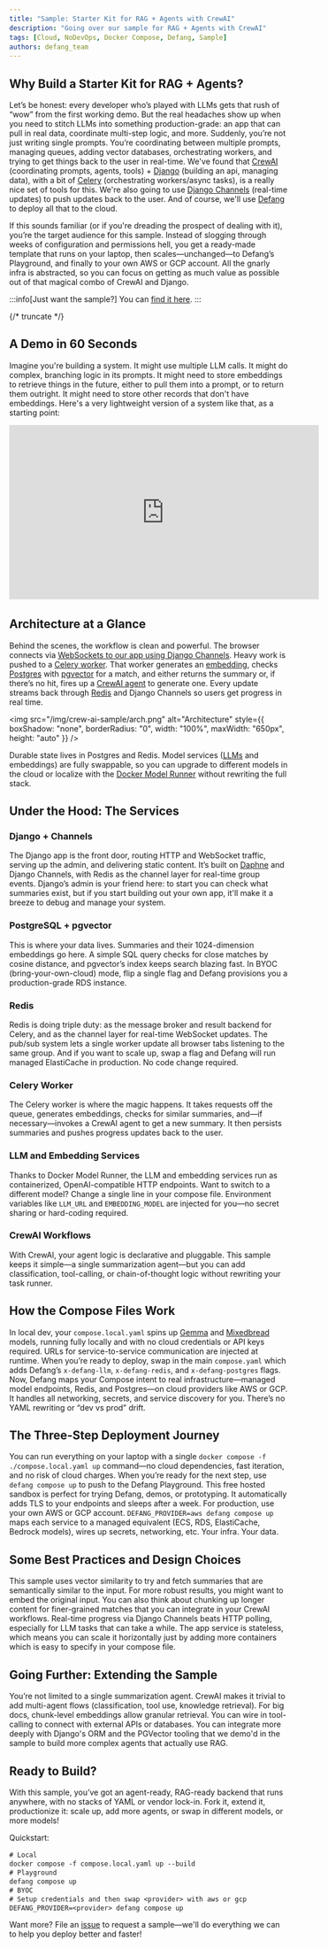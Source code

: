 ```yaml
---
title: "Sample: Starter Kit for RAG + Agents with CrewAI"
description: "Going over our sample for RAG + Agents with CrewAI"
tags: [Cloud, NoDevOps, Docker Compose, Defang, Sample]
authors: defang_team
---
```


## Why Build a Starter Kit for RAG + Agents?

Let’s be honest: every developer who’s played with LLMs gets that rush of “wow” from the first working demo. But the real headaches show up when you need to stitch LLMs into something production-grade: an app that can pull in real data, coordinate multi-step logic, and more. Suddenly, you’re not just writing single prompts. You’re coordinating between multiple prompts, managing queues, adding vector databases, orchestrating workers, and trying to get things back to the user in real-time. We've found that [CrewAI](https://www.crewai.com/) (coordinating prompts, agents, tools) + [Django](https://www.djangoproject.com/) (building an api, managing data), with a bit of [Celery](https://docs.celeryproject.org/en/stable/) (orchestrating workers/async tasks), is a really nice set of tools for this. We're also going to use [Django Channels](https://channels.readthedocs.io/en/stable/) (real-time updates) to push updates back to the user. And of course, we'll use [Defang](https://www.defang.io/) to deploy all that to the cloud.

If this sounds familiar (or if you're dreading the prospect of dealing with it), you’re the target audience for this sample. Instead of slogging through weeks of configuration and permissions hell, you get a ready-made template that runs on your laptop, then scales—unchanged—to Defang’s Playground, and finally to your own AWS or GCP account. All the gnarly infra is abstracted, so you can focus on getting as much value as possible out of that magical combo of CrewAI and Django.

:::info[Just want the sample?]
You can [find it here](https://github.com/DefangSamples/sample-crew-django-redis-postgres-template).
:::

{/* truncate */}

## A Demo in 60 Seconds

Imagine you're building a system. It might use multiple LLM calls. It might do complex, branching logic in its prompts. It might need to store embeddings to retrieve things in the future, either to pull them into a prompt, or to return them outright. It might need to store other records that don't have embeddings. Here's a very lightweight version of a system like that, as a starting point:

<iframe width="560" height="315" src="https://www.youtube.com/embed/0YlDcUSfdcc?si=afue_MwrWs2-ZNBV" title="Quick Demo" frameborder="0" allow="accelerometer; autoplay; clipboard-write; encrypted-media; gyroscope; picture-in-picture; web-share" referrerpolicy="strict-origin-when-cross-origin" allowfullscreen></iframe>

## Architecture at a Glance

Behind the scenes, the workflow is clean and powerful. The browser connects via [WebSockets to our app using Django Channels](https://channels.readthedocs.io/en/latest/deploying.html#http-and-websocket). Heavy work is pushed to a [Celery worker](https://docs.celeryq.dev/en/stable/). That worker generates an [embedding](https://en.wikipedia.org/wiki/Embedding_(machine_learning)), checks [Postgres](https://www.postgresql.org/) with [pgvector](https://github.com/pgvector/pgvector) for a match, and either returns the summary or, if there’s no hit, fires up a [CrewAI agent](https://www.crewai.com/) to generate one. Every update streams back through [Redis](https://redis.io/) and Django Channels so users get progress in real time.

<img src="/img/crew-ai-sample/arch.png" alt="Architecture" style={{ boxShadow: "none", borderRadius: "0", width: "100%", maxWidth: "650px", height: "auto" }} />

Durable state lives in Postgres and Redis. Model services ([LLMs](https://en.wikipedia.org/wiki/LLM) and embeddings) are fully swappable, so you can upgrade to different models in the cloud or localize with the [Docker Model Runner](https://docs.docker.com/compose/how-tos/model-runner/) without rewriting the full stack. 

## Under the Hood: The Services

### Django + Channels

The Django app is the front door, routing HTTP and WebSocket traffic, serving up the admin, and delivering static content. It’s built on [Daphne](https://github.com/django/daphne) and Django Channels, with Redis as the channel layer for real-time group events. Django’s admin is your friend here: to start you can check what summaries exist, but if you start building out your own app, it'll make it a breeze to debug and manage your system.

### PostgreSQL + pgvector

This is where your data lives. Summaries and their 1024-dimension embeddings go here. A simple SQL query checks for close matches by cosine distance, and pgvector’s index keeps search blazing fast. In BYOC (bring-your-own-cloud) mode, flip a single flag and Defang provisions you a production-grade RDS instance.

### Redis

Redis is doing triple duty: as the message broker and result backend for Celery, and as the channel layer for real-time WebSocket updates. The pub/sub system lets a single worker update all browser tabs listening to the same group. And if you want to scale up, swap a flag and Defang will run managed ElastiCache in production. No code change required.

### Celery Worker

The Celery worker is where the magic happens. It takes requests off the queue, generates embeddings, checks for similar summaries, and—if necessary—invokes a CrewAI agent to get a new summary. It then persists summaries and pushes progress updates back to the user.

### LLM and Embedding Services

Thanks to Docker Model Runner, the LLM and embedding services run as containerized, OpenAI-compatible HTTP endpoints. Want to switch to a different model? Change a single line in your compose file. Environment variables like `LLM_URL` and `EMBEDDING_MODEL` are injected for you—no secret sharing or hard-coding required. 

### CrewAI Workflows

With CrewAI, your agent logic is declarative and pluggable. This sample keeps it simple—a single summarization agent—but you can add classification, tool-calling, or chain-of-thought logic without rewriting your task runner.

## How the Compose Files Work

In local dev, your `compose.local.yaml` spins up [Gemma](https://hub.docker.com/r/ai/gemma3) and [Mixedbread](https://hub.docker.com/r/ai/mxbai-embed-large) models, running fully locally and with no cloud credentials or API keys required. URLs for service-to-service communication are injected at runtime. When you’re ready to deploy, swap in the main `compose.yaml` which adds Defang’s `x-defang-llm`, `x-defang-redis`, and `x-defang-postgres` flags. Now, Defang maps your Compose intent to real infrastructure—managed model endpoints, Redis, and Postgres—on cloud providers like AWS or GCP. It handles all networking, secrets, and service discovery for you. There’s no YAML rewriting or “dev vs prod” drift.

## The Three-Step Deployment Journey

You can run everything on your laptop with a single `docker compose -f ./compose.local.yaml up` command—no cloud dependencies, fast iteration, and no risk of cloud charges. When you’re ready for the next step, use `defang compose up` to push to the Defang Playground. This free hosted sandbox is perfect for trying Defang, demos, or prototyping. It automatically adds TLS to your endpoints and sleeps after a week. For production, use your own AWS or GCP account. `DEFANG_PROVIDER=aws defang compose up` maps each service to a managed equivalent (ECS, RDS, ElastiCache, Bedrock models), wires up secrets, networking, etc. Your infra. Your data.

## Some Best Practices and Design Choices

This sample uses vector similarity to try and fetch summaries that are semantically similar to the input. For more robust results, you might want to embed the original input. You can also think about chunking up longer content for finer-grained matches that you can integrate in your CrewAI workflows. Real-time progress via Django Channels beats HTTP polling, especially for LLM tasks that can take a while. The app service is stateless, which means you can scale it horizontally just by adding more containers which is easy to specify in your compose file.

## Going Further: Extending the Sample

You’re not limited to a single summarization agent. CrewAI makes it trivial to add multi-agent flows (classification, tool use, knowledge retrieval). For big docs, chunk-level embeddings allow granular retrieval. You can wire in tool-calling to connect with external APIs or databases. You can integrate more deeply with Django's ORM and the PGVector tooling that we demo'd in the sample to build more complex agents that actually use RAG.

## Ready to Build?

With this sample, you’ve got an agent-ready, RAG-ready backend that runs anywhere, with no stacks of YAML or vendor lock-in. Fork it, extend it, productionize it: scale up, add more agents, or swap in different models, or more models!

Quickstart:

```shell
# Local
docker compose -f compose.local.yaml up --build
# Playground
defang compose up
# BYOC
# Setup credentials and then swap <provider> with aws or gcp
DEFANG_PROVIDER=<provider> defang compose up
```

Want more? File an [issue](https://github.com/DefangLabs/samples/issues) to request a sample—we'll do everything we can to help you deploy better and faster!
